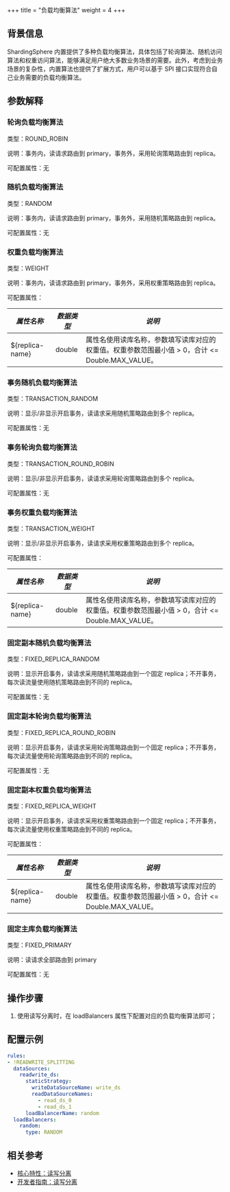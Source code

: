 +++
title = "负载均衡算法"
weight = 4
+++

## 背景信息

ShardingSphere 内置提供了多种负载均衡算法，具体包括了轮询算法、随机访问算法和权重访问算法，能够满足用户绝大多数业务场景的需要。此外，考虑到业务场景的复杂性，内置算法也提供了扩展方式，用户可以基于 SPI 接口实现符合自己业务需要的负载均衡算法。

## 参数解释

### 轮询负载均衡算法

类型：ROUND_ROBIN

说明：事务内，读请求路由到 primary，事务外，采用轮询策略路由到 replica。

可配置属性：无

### 随机负载均衡算法

类型：RANDOM

说明：事务内，读请求路由到 primary，事务外，采用随机策略路由到 replica。

可配置属性：无

### 权重负载均衡算法

类型：WEIGHT

说明：事务内，读请求路由到 primary，事务外，采用权重策略路由到 replica。

可配置属性：

| *属性名称*      | *数据类型* | *说明*                                                         |
| -------------- | -------- |--------------------------------------------------------------|
| ${replica-name} |   double    | 属性名使用读库名称，参数填写读库对应的权重值。权重参数范围最小值 > 0，合计 <= Double.MAX_VALUE。 |

### 事务随机负载均衡算法

类型：TRANSACTION_RANDOM

说明：显示/非显示开启事务，读请求采用随机策略路由到多个 replica。

可配置属性：无

### 事务轮询负载均衡算法

类型：TRANSACTION_ROUND_ROBIN

说明：显示/非显示开启事务，读请求采用轮询策略路由到多个 replica。

可配置属性：无

### 事务权重负载均衡算法

类型：TRANSACTION_WEIGHT

说明：显示/非显示开启事务，读请求采用权重策略路由到多个 replica。

可配置属性：

| *属性名称*      | *数据类型* | *说明*                                                         |
| -------------- | -------- |--------------------------------------------------------------|
| ${replica-name} |   double    | 属性名使用读库名称，参数填写读库对应的权重值。权重参数范围最小值 > 0，合计 <= Double.MAX_VALUE。 |

### 固定副本随机负载均衡算法

类型：FIXED_REPLICA_RANDOM

说明：显示开启事务，读请求采用随机策略路由到一个固定 replica；不开事务，每次读流量使用随机策略路由到不同的 replica。

可配置属性：无

### 固定副本轮询负载均衡算法

类型：FIXED_REPLICA_ROUND_ROBIN

说明：显示开启事务，读请求采用轮询策略路由到一个固定 replica；不开事务，每次读流量使用轮询策略路由到不同的 replica。

可配置属性：无

### 固定副本权重负载均衡算法

类型：FIXED_REPLICA_WEIGHT

说明：显示开启事务，读请求采用权重策略路由到一个固定 replica；不开事务，每次读流量使用权重策略路由到不同的 replica。

可配置属性：

| *属性名称*      | *数据类型* | *说明*                                                         |
| -------------- | -------- |--------------------------------------------------------------|
| ${replica-name} |   double    | 属性名使用读库名称，参数填写读库对应的权重值。权重参数范围最小值 > 0，合计 <= Double.MAX_VALUE。 |

### 固定主库负载均衡算法

类型：FIXED_PRIMARY

说明：读请求全部路由到 primary

可配置属性：无

## 操作步骤

1. 使用读写分离时，在 loadBalancers 属性下配置对应的负载均衡算法即可；

## 配置示例

```yaml
rules:
- !READWRITE_SPLITTING
  dataSources:
    readwrite_ds:
      staticStrategy:
        writeDataSourceName: write_ds
        readDataSourceNames:
          - read_ds_0
          - read_ds_1
      loadBalancerName: random
  loadBalancers:
    random:
      type: RANDOM
```

## 相关参考

- [核心特性：读写分离](/cn/features/readwrite-splitting/)
- [开发者指南：读写分离](/cn/dev-manual/readwrite-splitting/)
